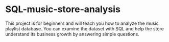 # SQL-music-store-analysis
This project is for beginners and will teach you how to analyze the music playlist database. You can examine the dataset with SQL and help the store understand its business growth by answering simple questions.
